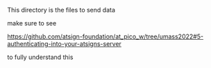 This directory is the files to send data
 
 make sure to see
 
 https://github.com/atsign-foundation/at_pico_w/tree/umass2022#5-authenticating-into-your-atsigns-server
 
 to fully understand this
 
